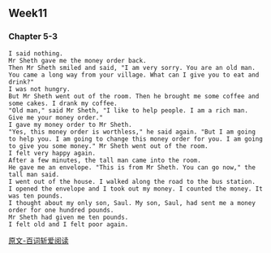 ## Week11
### Chapter 5-3
    I said nothing.
    Mr Sheth gave me the money order back.
    Then Mr Sheth smiled and said, "I am very sorry. You are an old man. 
    You came a long way from your village. What can I give you to eat and drink?"
    I was not hungry.
    But Mr Sheth went out of the room. Then he brought me some coffee and some cakes. I drank my coffee.
    "Old man," said Mr Sheth, "I like to help people. I am a rich man. Give me your money order."
    I gave my money order to Mr Sheth.
    "Yes, this money order is worthless," he said again. "But I am going to help you. I am going to change this money order for you. I am going to give you some money." Mr Sheth went out of the room.
    I felt very happy again.
    After a few minutes, the tall man came into the room.
    He gave me an envelope. "This is from Mr Sheth. You can go now," the tall man said.
    I went out of the house. I walked along the road to the bus station.
    I opened the envelope and I took out my money. I counted the money. It was ten pounds.
    I thought about my only son, Saul. My son, Saul, had sent me a money order for one hundred pounds.
    Mr Sheth had given me ten pounds.
    I felt old and I felt poor again.
   

[原文-百词斩爱阅读](https://hamster.baicizhan.com/react_reading/reading/article/518?ts=1537325755000)   
   